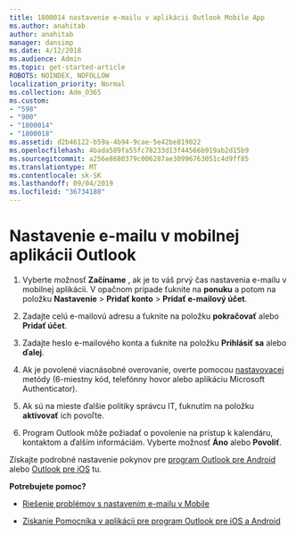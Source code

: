 ```yaml
---
title: 1800014 nastavenie e-mailu v aplikácii Outlook Mobile App
ms.author: anahitab
author: anahitab
manager: dansimp
ms.date: 4/12/2018
ms.audience: Admin
ms.topic: get-started-article
ROBOTS: NOINDEX, NOFOLLOW
localization_priority: Normal
ms.collection: Adm_O365
ms.custom:
- "598"
- "900"
- "1800014"
- "1800018"
ms.assetid: d2b46122-b59a-4b94-9cae-5e42be819022
ms.openlocfilehash: 4bada589fa55fc78233d13f44566b919ab2d15b9
ms.sourcegitcommit: a256e8680379c006287ae30996763051c4d9ff85
ms.translationtype: MT
ms.contentlocale: sk-SK
ms.lasthandoff: 09/04/2019
ms.locfileid: "36734180"
---
```

# <a name="set-up-email-in-the-outlook-mobile-app"></a>Nastavenie e-mailu v mobilnej aplikácii Outlook

1. Vyberte možnosť **Začíname** , ak je to váš prvý čas nastavenia e-mailu v mobilnej aplikácii. V opačnom prípade ťuknite na **ponuku** a potom na položku **Nastavenie** \> **Pridať konto** \> **Pridať e-mailový účet**.

2. Zadajte celú e-mailovú adresu a ťuknite na položku **pokračovať** alebo **Pridať účet**.

3. Zadajte heslo e-mailového konta a ťuknite na položku **Prihlásiť sa** alebo **ďalej**.

4. Ak je povolené viacnásobné overovanie, overte pomocou [nastavovacej](https://docs.microsoft.com/office365/admin/security-and-compliance/set-up-multi-factor-authentication) metódy (6-miestny kód, telefónny hovor alebo aplikáciu Microsoft Authenticator).

5. Ak sú na mieste ďalšie politiky správcu IT, ťuknutím na položku **aktivovať** ich povoľte.

6. Program Outlook môže požiadať o povolenie na prístup k kalendáru, kontaktom a ďalším informáciám. Vyberte možnosť **Áno** alebo **Povoliť**.

Získajte podrobné nastavenie pokynov pre [program Outlook pre Android](https://support.office.com/article/886db551-8dfa-4fd5-b835-f8e532091872.aspx) alebo [Outlook pre iOS](https://support.office.com/article/b2de2161-cc1d-49ef-9ef9-81acd1c8e234.aspx) tu.
  
 **Potrebujete pomoc?**
  
- [Riešenie problémov s nastavením e-mailu v Mobile](https://support.office.com/article/a264ef01-9c88-48fb-9285-7017e4f31f02.aspx)

- [Získanie Pomocníka v aplikácii pre program Outlook pre iOS a Android](https://support.office.com/article/218a22d1-9fa5-4889-b689-de1c63493243.aspx#ID0EAABAAA=Contact_Support)
